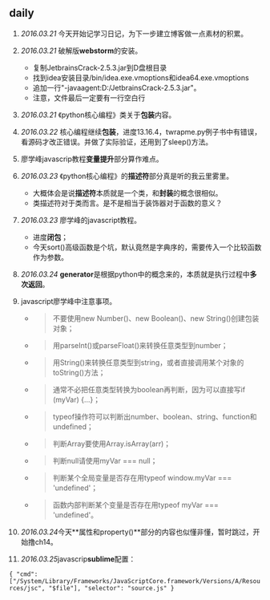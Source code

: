 ## daily
1. *2016.03.21* 今天开始记学习日记，为下一步建立博客做一点素材的积累。

2. *2016.03.21* 破解版**webstorm**的安装。
    * 复制JetbrainsCrack-2.5.3.jar到D盘根目录
    * 找到idea安装目录/bin/idea.exe.vmoptions和idea64.exe.vmoptions
    * 追加一行"-javaagent:D:/JetbrainsCrack-2.5.3.jar"。
    * 注意，文件最后一定要有一行空白行

3. *2016.03.21* 《python核心编程》类关于**包装**内容。

4. *2016.03.22* 核心编程继续**包装**，进度13.16.4，twrapme.py例子书中有错误，看源码才改正错误。并做了实际验证，还用到了sleep()方法。

5. 廖学峰javascrip教程**变量提升**部分算作难点。

6. *2016.03.23* 《python核心编程》的**描述符**部分真是听的我云里雾里。
    * 大概体会是说**描述符**本质就是一个类，和**封装**的概念很相似。
    * 类描述符对于类而言。是不是相当于装饰器对于函数的意义？

7. *2016.03.23* 廖学峰的javascript教程。
    * 进度**闭包**；
    * 今天sort()高级函数是个坑，默认竟然是字典序的，需要传入一个比较函数作为参数。

8. *2016.03.24* **generator**是根据python中的概念来的，本质就是执行过程中**多次返回**。

9. javascript廖学峰中注意事项。
    * >不要使用new Number()、new Boolean()、new String()创建包装对象；
    * >用parseInt()或parseFloat()来转换任意类型到number；
    * >用String()来转换任意类型到string，或者直接调用某个对象的toString()方法；
    * >通常不必把任意类型转换为boolean再判断，因为可以直接写if (myVar) {...}；
    * >typeof操作符可以判断出number、boolean、string、function和undefined；
    * >判断Array要使用Array.isArray(arr)；
    * >判断null请使用myVar === null；
    * >判断某个全局变量是否存在用typeof window.myVar === 'undefined'；
    * >函数内部判断某个变量是否存在用typeof myVar === 'undefined'。

10. *2016.03.24*今天**属性和property()**部分的内容也似懂非懂，暂时跳过，开始撸ch14。

11. *2016.03.25*javascrip**sublime**配置：

`{
"cmd": ["/System/Library/Frameworks/JavaScriptCore.framework/Versions/A/Resources/jsc", "$file"],
"selector": "source.js"
}`